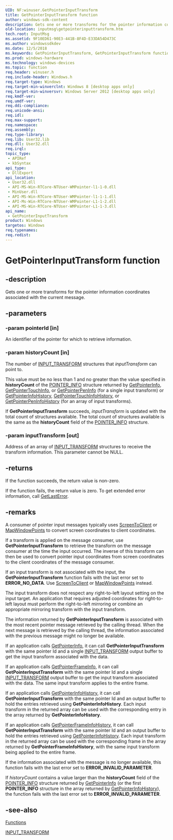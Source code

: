 ```yaml
---
UID: NF:winuser.GetPointerInputTransform
title: GetPointerInputTransform function
author: windows-sdk-content
description: Gets one or more transforms for the pointer information coordinates associated with the current message.
old-location: inputmsg\getpointerinputtransform.htm
tech.root: InputMsg
ms.assetid: 9F10ED61-90E3-441B-8F4D-E33DA54D473C
ms.author: windowssdkdev
ms.date: 12/5/2018
ms.keywords: GetPointerInputTransform, GetPointerInputTransform function [Input Messages and Notifications], inputmsg.getpointerinputtransform, winuser/GetPointerInputTransform
ms.prod: windows-hardware
ms.technology: windows-devices
ms.topic: function
req.header: winuser.h
req.include-header: Windows.h
req.target-type: Windows
req.target-min-winverclnt: Windows 8 [desktop apps only]
req.target-min-winversvr: Windows Server 2012 [desktop apps only]
req.kmdf-ver: 
req.umdf-ver: 
req.ddi-compliance: 
req.unicode-ansi: 
req.idl: 
req.max-support: 
req.namespace: 
req.assembly: 
req.type-library: 
req.lib: User32.lib
req.dll: User32.dll
req.irql: 
topic_type:
 - APIRef
 - kbSyntax
api_type:
 - DllExport
api_location:
 - User32.dll
 - API-MS-Win-RTCore-NTUser-WMPointer-l1-1-0.dll
 - MinUser.dll
 - API-MS-Win-RTCore-NTUser-WMPointer-l1-1-1.dll
 - API-Ms-Win-RTCore-NTUser-WMPointer-L1-1-2.dll
 - API-MS-Win-RTCore-NTUser-WMPointer-L1-1-3.dll
api_name:
 - GetPointerInputTransform
product: Windows
targetos: Windows
req.typenames: 
req.redist: 
---
```


# GetPointerInputTransform function


## -description


Gets one or more transforms for the pointer information coordinates associated with the current message.



## -parameters




### -param pointerId [in]

An identifier of the pointer for which to retrieve information.


### -param historyCount [in]

The number of <a href="https://msdn.microsoft.com/DE6854F0-17D8-4E4B-97CB-A135910A300C">INPUT_TRANSFORM</a> structures that <i>inputTransform</i> can point to.

This value must be no less than 1 and no greater than the value specified in <b>historyCount</b> of the <a href="https://msdn.microsoft.com/fee176ba-ad07-4145-0b4d-1b8c335fd102">POINTER_INFO</a> structure returned by <a href="https://msdn.microsoft.com/75faea24-91cd-448b-b67a-19fe530f1800">GetPointerInfo</a>, <a href="https://msdn.microsoft.com/97d93754-fc7e-4400-a6ee-6bab53e421cf">GetPointerTouchInfo</a>, or <a href="https://msdn.microsoft.com/5f1f7252-a4aa-4b06-94c9-2aa365cf0100">GetPointerPenInfo</a> (for a single input transform) or <a href="https://msdn.microsoft.com/92173197-45e8-4ee7-8959-2f14f90c2d21">GetPointerInfoHistory</a>, <a href="https://msdn.microsoft.com/9fdfbde7-4126-4c1b-b870-479f846e1aa9">GetPointerTouchInfoHistory</a>, or <a href="https://msdn.microsoft.com/90082327-b242-4f5d-8cd7-fd8ef9340395">GetPointerPenInfoHistory</a> (for an array of input transforms).

If <b>GetPointerInputTransform</b> succeeds, <i>inputTransform</i>  is updated with the total count of structures available. The total count of structures available is the same as the <b>historyCount</b> field of the <a href="https://msdn.microsoft.com/fee176ba-ad07-4145-0b4d-1b8c335fd102">POINTER_INFO</a> structure.


### -param inputTransform [out]

Address of an array of <a href="https://msdn.microsoft.com/DE6854F0-17D8-4E4B-97CB-A135910A300C">INPUT_TRANSFORM</a> structures to receive the transform information. This parameter cannot be NULL.


## -returns



If the function succeeds, the return value is non-zero.

If the function fails, the return value is zero. To get extended error information, call <a href="https://msdn.microsoft.com/d852e148-985c-416f-a5a7-27b6914b45d4">GetLastError</a>.




## -remarks



A consumer of pointer input messages typically uses <a href="https://msdn.microsoft.com/5d3e65d1-e0c8-4063-b2e8-dd9f482d3378">ScreenToClient</a> or <a href="https://msdn.microsoft.com/01c3b794-c1ca-467f-a4da-c6622453ee97">MapWindowPoints</a> to convert screen coordinates to client coordinates.

If a transform is applied on the message consumer, use <b>GetPointerInputTransform</b> to retrieve the transform on the message consumer at the time the input occurred. The inverse of this transform can then be used to convert pointer input coordinates from screen coordinates to the client coordinates of the message consumer.

If an input transform is not associated with the input, the <b>GetPointerInputTransform</b> function fails with the last error set to <b>ERROR_NO_DATA</b>. Use <a href="https://msdn.microsoft.com/5d3e65d1-e0c8-4063-b2e8-dd9f482d3378">ScreenToClient</a> or <a href="https://msdn.microsoft.com/01c3b794-c1ca-467f-a4da-c6622453ee97">MapWindowPoints</a> instead.

The input transform does not respect any right-to-left layout setting on the input target. An application that requires adjusted coordinates for right-to-left layout must perform the right-to-left mirroring  or combine an appropriate mirroring transform with the input transform.



The information returned by <b>GetPointerInputTransform</b> is associated with the most recent pointer message retrieved by the calling thread. When the next message is retrieved by the calling thread, the information associated with the previous message might no longer be available.

If an application calls <a href="https://msdn.microsoft.com/75faea24-91cd-448b-b67a-19fe530f1800">GetPointerInfo</a>, it can call <b>GetPointerInputTransform</b> with the same pointer Id and a single <a href="https://msdn.microsoft.com/DE6854F0-17D8-4E4B-97CB-A135910A300C">INPUT_TRANSFORM</a> output buffer to get the input transform associated with the data.

If an application calls <a href="https://msdn.microsoft.com/6b7f450d-6ab1-4991-b2f9-a1db3f065711">GetPointerFrameInfo</a>, it can call <b>GetPointerInputTransform</b> with the same pointer Id and a single <a href="https://msdn.microsoft.com/DE6854F0-17D8-4E4B-97CB-A135910A300C">INPUT_TRANSFORM</a> output buffer to get the input transform associated with the data. The same input transform applies to the entire frame.

If an application calls <a href="https://msdn.microsoft.com/92173197-45e8-4ee7-8959-2f14f90c2d21">GetPointerInfoHistory</a>, it can call <b>GetPointerInputTransform</b> with the same pointer Id and an output buffer to hold the entries retrieved using <b>GetPointerInfoHistory</b>. Each input transform in the returned array can be used with the corresponding entry in the array returned by <b>GetPointerInfoHistory</b>.

If an application calls <a href="https://msdn.microsoft.com/1ae035d6-a375-4421-82a6-50be4a2341f6">GetPointerFrameInfoHistory</a>, it can call <b>GetPointerInputTransform</b> with the same pointer Id and an output buffer to hold the entries retrieved using <a href="https://msdn.microsoft.com/92173197-45e8-4ee7-8959-2f14f90c2d21">GetPointerInfoHistory</a>. Each input transform in the returned array can be used with the corresponding frame in the array returned by <b>GetPointerFrameInfoHistory</b>, with the same input transform being applied to the entire frame.



If the information associated with the message is no longer available, this function fails with the last error set to <b>ERROR_INVALID_PARAMETER</b>.

If <i>historyCount</i> contains a value larger than the <b>historyCount</b> field of the <a href="https://msdn.microsoft.com/fee176ba-ad07-4145-0b4d-1b8c335fd102">POINTER_INFO</a> structure returned by <a href="https://msdn.microsoft.com/75faea24-91cd-448b-b67a-19fe530f1800">GetPointerInfo</a> (or the first <b>POINTER_INFO</b> structure in the array returned by <a href="https://msdn.microsoft.com/92173197-45e8-4ee7-8959-2f14f90c2d21">GetPointerInfoHistory</a>), the function fails with the last error set to <b>ERROR_INVALID_PARAMETER</b>.




## -see-also




<a href="https://msdn.microsoft.com/0123DCD0-DAE1-4AC2-AB36-23D114803138">Functions</a>



<a href="https://msdn.microsoft.com/DE6854F0-17D8-4E4B-97CB-A135910A300C">INPUT_TRANSFORM</a>
 

 

